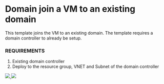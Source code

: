 # Domain join a VM to an existing domain

This template joins the VM to an existing domain. The template requires a domain controller to already be setup.

### REQUIREMENTS
1. Existing domain controller
2. Deploy to the resource group, VNET and Subnet of the domain controller

<a href="https://portal.azure.com/#create/Microsoft.Template/uri/https%3A%2F%2Fraw.githubusercontent.com%2FBlueContext%2FBizTalk2013R2Labs%2Fmaster%2FAzureTemplates%2Fnew-sql-server-join-existing-domain%2Fazuredeploy.json" target="_blank">
    <img src="http://azuredeploy.net/deploybutton.png"/>
</a>
<a href="http://armviz.io/#/?load=https%3A%2F%2Fraw.githubusercontent.com%2FBlueContext%2FBizTalk2013R2Labs%2Fmaster%2FAzureTemplates%2Fnew-sql-server-join-existing-domain%2Fazuredeploy.json" target="_blank">
    <img src="http://armviz.io/visualizebutton.png"/>
</a>